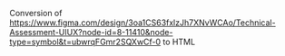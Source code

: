 Conversion of https://www.figma.com/design/3oa1CS63fxlzJh7XNvWCAo/Technical-Assessment-UIUX?node-id=8-11410&node-type=symbol&t=ubwrqFGmr2SQXwCf-0 to HTML
